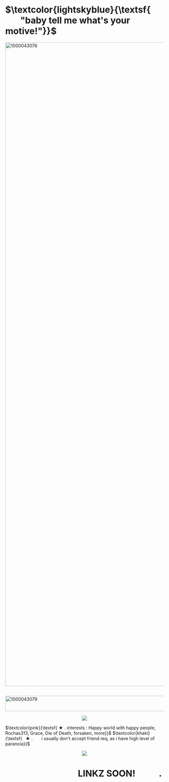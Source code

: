 # $\textcolor{lightskyblue}{\textsf{󠀠󠀠⠀ ⠀   ⠀"baby tell me what's your motive!"}}$



<img width="2080" height="2048" alt="1000043076" src="https://github.com/user-attachments/assets/b0fd5519-5a00-480c-9f0b-ab3334bb0c57" />

  ⠀⠀<img width="1000" height="49" alt="1000043079" src="https://github.com/user-attachments/assets/ba607bab-7753-4408-9c6a-e16c5b914134" />

<p align="center">
  <img src="https://github.com/user-attachments/assets/656708a4-a43f-4ff9-b982-fb3ecfa59570" />
</p>

 $\textcolor{pink}{\textsf{ ★   .   interests : Happy world with happy people, Rochas313, Grace, Die of Death, forsaken, more}}$
 $\textcolor{khaki}{\textsf{⠀★   .    ⠀   ⠀i usually don't accept friend req, as i have high level of paranoia}}$


<p align="center">
  <img src="https://github.com/user-attachments/assets/fa28ab72-f51b-4d4e-9984-f33458273b1f" />
</p>

# ⠀ ⠀ ⠀ ⠀   ⠀⠀ ⠀ ⠀      ⠀LINKZ SOON!⠀ ⠀   ⠀.
